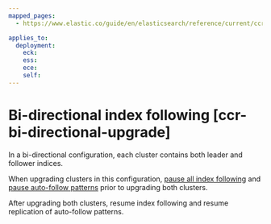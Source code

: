 ```yaml
---
mapped_pages:
  - https://www.elastic.co/guide/en/elasticsearch/reference/current/ccr-bi-directional-upgrade.html

applies_to:
  deployment:
    eck: 
    ess: 
    ece: 
    self: 
---
```


# Bi-directional index following [ccr-bi-directional-upgrade]

In a bi-directional configuration, each cluster contains both leader and follower indices.

When upgrading clusters in this configuration, [pause all index following](ccr-pause-replication.md) and [pause auto-follow patterns](ccr-auto-follow-pause.md) prior to upgrading both clusters.

After upgrading both clusters, resume index following and resume replication of auto-follow patterns.

